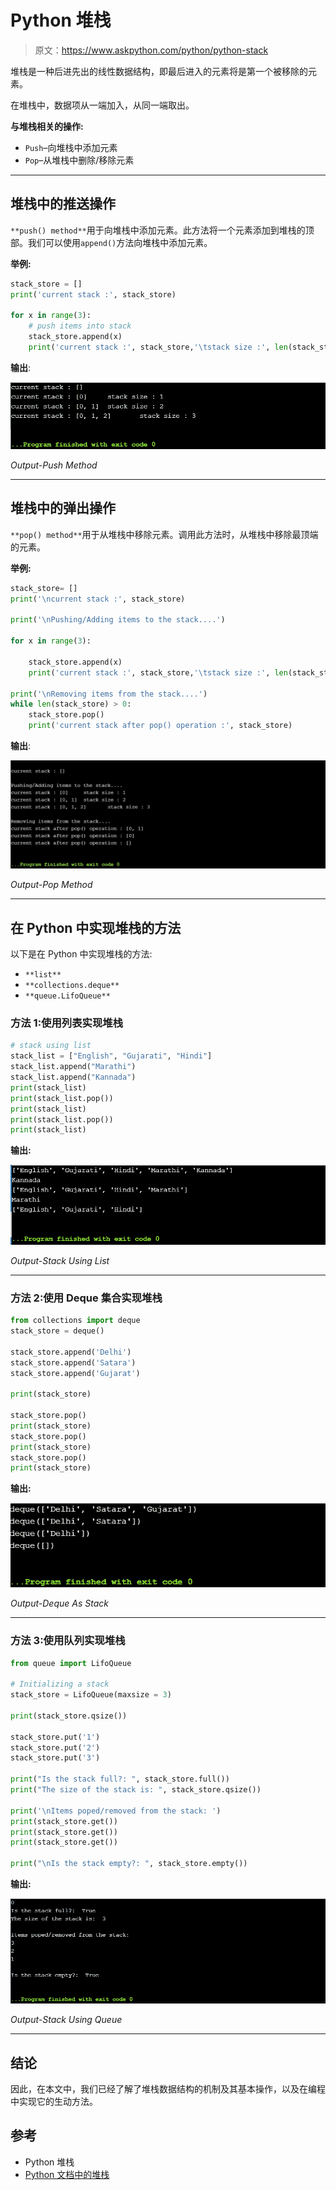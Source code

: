 # Python 堆栈

> 原文：<https://www.askpython.com/python/python-stack>

堆栈是一种后进先出的线性数据结构，即最后进入的元素将是第一个被移除的元素。

在堆栈中，数据项从一端加入，从同一端取出。

**与堆栈相关的操作:**

*   `Push`–向堆栈中添加元素
*   `Pop`–从堆栈中删除/移除元素

* * *

## 堆栈中的推送操作

`**push() method**`用于向堆栈中添加元素。此方法将一个元素添加到堆栈的顶部。我们可以使用`append()`方法向堆栈中添加元素。

**举例:**

```py
stack_store = [] 
print('current stack :', stack_store)

for x in range(3):
    # push items into stack
    stack_store.append(x)
    print('current stack :', stack_store,'\tstack size :', len(stack_store))

```

**输出**:

![Output Push Method](img/f4a7cf021558b86e5bf8aea43e49a95c.png)

*Output-Push Method*

* * *

## 堆栈中的弹出操作

`**pop() method**`用于从堆栈中移除元素。调用此方法时，从堆栈中移除最顶端的元素。

**举例:**

```py
stack_store= []
print('\ncurrent stack :', stack_store)

print('\nPushing/Adding items to the stack....')

for x in range(3):

    stack_store.append(x)
    print('current stack :', stack_store,'\tstack size :', len(stack_store))

print('\nRemoving items from the stack....')
while len(stack_store) > 0:  
    stack_store.pop()
    print('current stack after pop() operation :', stack_store)

```

**输出**:

![Output Pop Method](img/ed5e5921accae3ff282f649748f43eb0.png)

*Output-Pop Method*

* * *

## 在 Python 中实现堆栈的方法

以下是在 Python 中实现堆栈的方法:

*   `**list**`
*   `**collections.deque**`
*   `**queue.LifoQueue**`

### 方法 1:使用列表实现堆栈

```py
# stack using list 
stack_list = ["English", "Gujarati", "Hindi"] 
stack_list.append("Marathi") 
stack_list.append("Kannada") 
print(stack_list) 
print(stack_list.pop()) 
print(stack_list) 
print(stack_list.pop()) 
print(stack_list) 

```

**输出:**

![Output Stack Using List](img/ae4b7cbbbbab828191386483f3d75bbf.png)

*Output-Stack Using List*

* * *

### 方法 2:使用 Deque 集合实现堆栈

```py
from collections import deque
stack_store = deque()

stack_store.append('Delhi')
stack_store.append('Satara')
stack_store.append('Gujarat')

print(stack_store)

stack_store.pop()
print(stack_store)
stack_store.pop()
print(stack_store)
stack_store.pop()
print(stack_store)

```

**输出:**

![Output Deque As Stack](img/23b63c8894371b6c69d6b63965f4a0bc.png)

*Output-Deque As Stack*

* * *

### 方法 3:使用队列实现堆栈

```py
from queue import LifoQueue 

# Initializing a stack 
stack_store = LifoQueue(maxsize = 3) 

print(stack_store.qsize()) 

stack_store.put('1') 
stack_store.put('2') 
stack_store.put('3') 

print("Is the stack full?: ", stack_store.full())  
print("The size of the stack is: ", stack_store.qsize())  

print('\nItems poped/removed from the stack: ') 
print(stack_store.get()) 
print(stack_store.get()) 
print(stack_store.get()) 

print("\nIs the stack empty?: ", stack_store.empty()) 

```

**输出:**

![Output Stack Using Queue](img/73b486fcc74392d64c39af28150bce68.png)

*Output-Stack Using Queue*

* * *

## 结论

因此，在本文中，我们已经了解了堆栈数据结构的机制及其基本操作，以及在编程中实现它的生动方法。

## 参考

*   Python 堆栈
*   [Python 文档中的堆栈](https://docs.python.org/3/tutorial/datastructures.html)